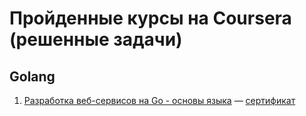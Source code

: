 # Пройденные курсы на Coursera (решенные задачи)

## Golang

1. [Разработка веб-сервисов на Go - основы языка](https://www.coursera.org/learn/golang-webservices-1/home/welcome) — [сертификат](https://www.coursera.org/account/accomplishments/verify/BFV7BS9P5VLT)
